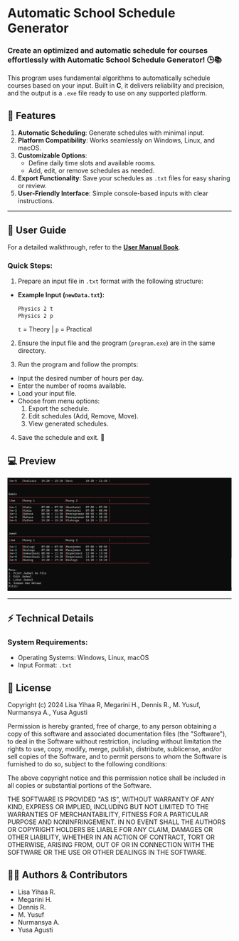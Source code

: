 # Automatic School Schedule Generator

### Create an optimized and automatic schedule for courses effortlessly with **Automatic School Schedule Generator**! 🕒📚

This program uses fundamental algorithms to automatically schedule courses based on your input. Built in **C**, it delivers reliability and precision, and the output is a `.exe` file ready to use on any supported platform.


## 🌟 Features
1. **Automatic Scheduling**: Generate schedules with minimal input.
2. **Platform Compatibility**: Works seamlessly on Windows, Linux, and macOS.
3. **Customizable Options**:
   - Define daily time slots and available rooms.
   - Add, edit, or remove schedules as needed.
4. **Export Functionality**: Save your schedules as `.txt` files for easy sharing or review.
5. **User-Friendly Interface**: Simple console-based inputs with clear instructions.

---

## 📘 User Guide

For a detailed walkthrough, refer to the **[User Manual Book](https://undipmail-my.sharepoint.com/:b:/g/personal/lisayihaa_lecturer_undip_ac_id/EZXZFzquoCxAqRklGqyisVcBFBRizdiKFvGGQdpksGPEIw?e=GpvYhW)**.

### Quick Steps:
1. Prepare an input file in `.txt` format with the following structure:
- **Example Input (`newData.txt`):**
  ```
  Physics 2 t
  Physics 2 p
  ```
  `t` = Theory | `p` = Practical

2. Ensure the input file and the program (`program.exe`) are in the same directory.  

3. Run the program and follow the prompts:
- Input the desired number of hours per day.
- Enter the number of rooms available.
- Load your input file.
- Choose from menu options:
  1. Export the schedule.
  2. Edit schedules (Add, Remove, Move).
  3. View generated schedules.
4. Save the schedule and exit. 🎉

## 💻 Preview
![Preview](images/Preview.png)

---

## ⚡ Technical Details

### System Requirements:
- Operating Systems: Windows, Linux, macOS
- Input Format: `.txt`
## 📜 License
Copyright (c) 2024 Lisa Yihaa R, Megarini H., Dennis R., M. Yusuf, Nurmansya A., Yusa Agusti

Permission is hereby granted, free of charge, to any person obtaining a copy of this software 
and associated documentation files (the "Software"), to deal in the Software without restriction, 
including without limitation the rights to use, copy, modify, merge, publish, distribute, 
sublicense, and/or sell copies of the Software, and to permit persons to whom the Software is 
furnished to do so, subject to the following conditions:

The above copyright notice and this permission notice shall be included in all copies or 
substantial portions of the Software.

THE SOFTWARE IS PROVIDED "AS IS", WITHOUT WARRANTY OF ANY KIND, EXPRESS OR IMPLIED, INCLUDING 
BUT NOT LIMITED TO THE WARRANTIES OF MERCHANTABILITY, FITNESS FOR A PARTICULAR PURPOSE AND 
NONINFRINGEMENT. IN NO EVENT SHALL THE AUTHORS OR COPYRIGHT HOLDERS BE LIABLE FOR ANY CLAIM, 
DAMAGES OR OTHER LIABILITY, WHETHER IN AN ACTION OF CONTRACT, TORT OR OTHERWISE, ARISING FROM, 
OUT OF OR IN CONNECTION WITH THE SOFTWARE OR THE USE OR OTHER DEALINGS IN THE SOFTWARE.

## 👩‍💻 Authors & Contributors  
- Lisa Yihaa R.  
- Megarini H.  
- Dennis R.  
- M. Yusuf  
- Nurmansya A.  
- Yusa Agusti  
